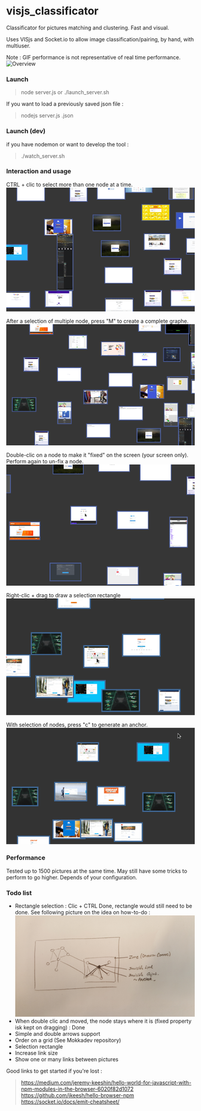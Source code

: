 # visjs_classificator
Classificator for pictures matching and clustering. Fast and visual.

Uses VISjs and Socket.io to allow image classification/pairing, by hand, with multiuser.

Note : GIF performance is not representative of real time performance.
![Overview](./doc/pictures/overview.gif)


### Launch

> node server.js
or 
> ./launch_server.sh 

If you want to load a previously saved json file : 
> nodejs server.js <nameOfYourFile>.json 

### Launch (dev)

if you have nodemon or want to develop the tool : 
> ./watch_server.sh 

### Interaction and usage
CTRL + clic to select more than one node at a time.
![Multiselection](./doc/pictures/multiselect.gif)

After a selection of multiple node, press "M" to create a complete graphe.
![CompleteGraphe](./doc/pictures/completegraphe.gif)

Double-clic on a node to make it "fixed" on the screen (your screen only). Perform again to un-fix a node.
![fixednode](./doc/pictures/fixednode.gif)

Right-clic + drag to draw a selection rectangle
![selectionRectangle](./doc/pictures/selection_rectangle.gif)

With selection of nodes, press "c" to generate an anchor.
![anchor](./doc/pictures/select_and_anchor.gif)

### Performance
Tested up to 1500 pictures at the same time. May still have some tricks to perform to go higher. Depends of your configuration.

### Todo list 
- Rectangle selection : Clic + CTRL Done, rectangle would still need to be done. See following picture on the idea on how-to-do : 
![explanations](./doc/pictures/schema.jpg)
- When double clic and moved, the node stays where it is (fixed property isk kept on dragging) : Done
- Simple and double arrows support
- Order on a grid (See Mokkadev repository)
- Selection rectangle
- Increase link size
- Show one or many links between pictures

Good links to get started if you're lost : 
> https://medium.com/jeremy-keeshin/hello-world-for-javascript-with-npm-modules-in-the-browser-6020f82d1072 
> https://github.com/jkeesh/hello-browser-npm
> https://socket.io/docs/emit-cheatsheet/
